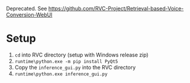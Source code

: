 Deprecated. See https://github.com/RVC-Project/Retrieval-based-Voice-Conversion-WebUI
# Setup
1. `cd` into RVC directory (setup with Windows release zip)
2. `runtime\python.exe -m pip install PyQt5`
3. Copy the `inference_gui.py` into the RVC directory
4. `runtime\python.exe inference_gui.py`
